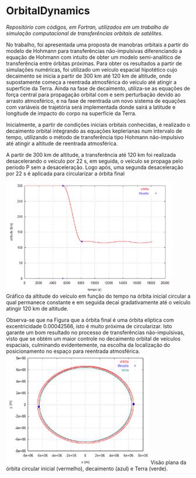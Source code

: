 # OrbitalDynamics


_Repositório com códigos, em Fortran, utilizados em um trabalho de simulação computacional de transferências orbitais de satélites._


No trabalho, foi apresentada uma proposta de manobras orbitais a partir do modelo de Hohmann para transferências não-impulsivas diferenciando a equação de Hohmann com intuito de obter um modelo semi-analítico de transferência entre órbitas próximas. Para obter os resultados a partir de simulações numéricas, foi utilizado um veículo espacial hipotético cujo decaimento se inicia a partir de 300 km até 120 km de altitude, onde supostamente começa a reentrada atmosférica do veículo até atingir a superfície da Terra. Ainda na fase de decaimento, utiliza-se as equações de força central para propagação orbital com e sem perturbação devido ao arrasto atmosférico, e na fase de reentrada um novo sistema de equações com variáveis de trajetória será implementada donde sairá a latitude e longitude de impacto do corpo na superfície da Terra.

Inicialmente, a partir de condições iniciais orbitais conhecidas, é realizado o decaimento orbital integrando as equações keplerianas num intervalo de tempo, utilizando o método de transferência tipo Hohmann não-impulsivo até atingir a altitude de reentrada atmosférica.

A partir de 300 km de altitude, a transferência até 120 km foi realizada desacelerando o veículo por 22 s, em seguida, o veículo se propaga pelo período P sem a desaceleração. Logo após, uma segunda desaceleração por 22 s é aplicada para circularizar a órbita final 


<img src="https://raw.githubusercontent.com/limadlp/OrbitalDynamics/main/orbital01.png" height="300">
Gráfico da altitude do veículo em função do tempo na órbita inicial circular a qual permanece constante e em seguida decai gradativamente até o veículo atingir 120 km de altitude.

<p></p>
Observa-se que na Figura que a órbita final é uma órbita elíptica com excentricidade 0.00042566, isto é muito próxima de circularizar. Isto garante um bom resultado no processo de transferências não-impulsivas, visto que se obtém um  maior controle no decaimento orbital de veículos espaciais, culminando evidentemente, na escolha da localização do posicionamento no espaço para reentrada atmosférica. 

<img src="https://raw.githubusercontent.com/limadlp/OrbitalDynamics/main/orbital02.png" height="300">
 Visão plana da órbita circular inicial (vermelho), decaimento (azul) e Terra (verde).
